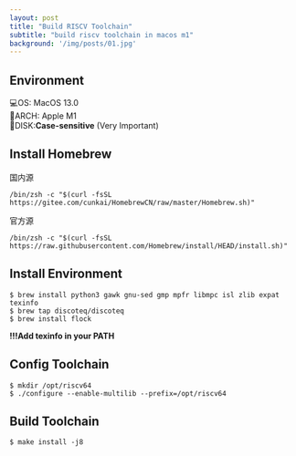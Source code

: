 ```yaml
---
layout: post
title: "Build RISCV Toolchain"
subtitle: "build riscv toolchain in macos m1"
background: '/img/posts/01.jpg'
---
```


## Environment
💻OS: MacOS 13.0  
🔨ARCH: Apple M1  
💾DISK:**Case-sensitive** (Very Important)

## Install Homebrew
国内源
```
/bin/zsh -c "$(curl -fsSL https://gitee.com/cunkai/HomebrewCN/raw/master/Homebrew.sh)"
```
官方源
```
/bin/zsh -c "$(curl -fsSL https://raw.githubusercontent.com/Homebrew/install/HEAD/install.sh)"
```
## Install Environment
```
$ brew install python3 gawk gnu-sed gmp mpfr libmpc isl zlib expat texinfo
$ brew tap discoteq/discoteq
$ brew install flock
```
**!!!Add texinfo in your PATH**  
## Config Toolchain
```
$ mkdir /opt/riscv64
$ ./configure --enable-multilib --prefix=/opt/riscv64
```
## Build Toolchain
```
$ make install -j8
```